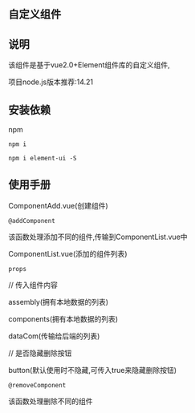 ## 自定义组件
## 说明
该组件是基于vue2.0+Element组件库的自定义组件,  

项目node.js版本推荐:14.21
## 安装依赖
npm  

```
npm i

npm i element-ui -S
```
## 使用手册
ComponentAdd.vue(创建组件)  

`@addComponent`  

该函数处理添加不同的组件,传输到ComponentList.vue中  

ComponentList.vue(添加的组件列表)  

`props`  

// 传入组件内容  

assembly(拥有本地数据的列表)  

components(拥有本地数据的列表)  

dataCom(传输给后端的列表)  

// 是否隐藏删除按钮  

button(默认使用时不隐藏,可传入true来隐藏删除按钮)

`@removeComponent`  

该函数处理删除不同的组件
